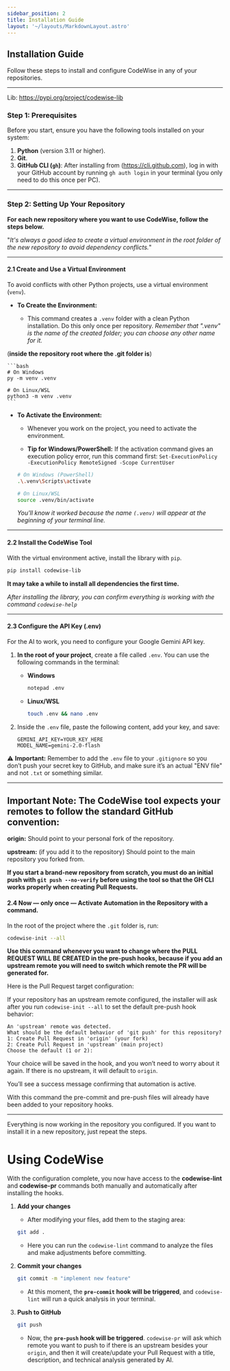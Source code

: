 ```yaml
---
sidebar_position: 2
title: Installation Guide
layout: '~/layouts/MarkdownLayout.astro'
---
```


## Installation Guide 
Follow these steps to install and configure CodeWise in any of your repositories.

---
Lib: https://pypi.org/project/codewise-lib

### Step 1: Prerequisites
Before you start, ensure you have the following tools installed on your system:

1.  **Python** (version 3.11 or higher).
2.  **Git**.
3.  **GitHub CLI (`gh`)**: After installing from (https://cli.github.com), log in with your GitHub account by running `gh auth login` in your terminal (you only need to do this once per PC).
---

### Step 2: Setting Up Your Repository

**For each new repository where you want to use CodeWise, follow the steps below.**
 
"*It's always a good idea to create a virtual environment in the root folder of the new repository to avoid dependency conflicts.*"

---
#### 2.1 Create and Use a Virtual Environment

To avoid conflicts with other Python projects, use a virtual environment (`venv`).

* **To Create the Environment:**

    * This command creates a `.venv` folder with a clean Python installation. Do this only once per repository.
    *Remember that ".venv" is the name of the created folder; you can choose any other name for it.*
 

(**inside the repository root where the .git folder is**)

    ```bash
    # On Windows
    py -m venv .venv
    
    # On Linux/WSL
    python3 -m venv .venv
    ```

* **To Activate the Environment:**

    * Whenever you work on the project, you need to activate the environment.

    * **Tip for Windows/PowerShell:** If the activation command gives an execution policy error, run this command first: `Set-ExecutionPolicy -ExecutionPolicy RemoteSigned -Scope CurrentUser`

    ```bash
    # On Windows (PowerShell)
    .\.venv\Scripts\activate
    
    # On Linux/WSL
    source .venv/bin/activate
    ```
    *You'll know it worked because the name `(.venv)` will appear at the beginning of your terminal line.*
---
#### 2.2 Install the CodeWise Tool
With the virtual environment active, install the library with `pip`.

```bash
pip install codewise-lib
```
**It may take a while to install all dependencies the first time.**

*After installing the library, you can confirm everything is working with the command `codewise-help`*

---

#### 2.3 Configure the API Key (.env)
For the AI to work, you need to configure your Google Gemini API key.

1. **In the root of your project**, create a file called `.env`. You can use the following commands in the terminal:

    * **Windows**
        ```bash
        notepad .env
        ```
    * **Linux/WSL**
        ```bash
        touch .env && nano .env
        ```

2. Inside the `.env` file, paste the following content, add your key, and save:
    ```
    GEMINI_API_KEY=YOUR_KEY_HERE
    MODEL_NAME=gemini-2.0-flash
    ```
⚠️ **Important:** Remember to add the `.env` file to your `.gitignore` so you don’t push your secret key to GitHub, and make sure it’s an actual "ENV file" and not `.txt` or something similar.

---

## Important Note: The CodeWise tool expects your remotes to follow the standard GitHub convention:

**origin:** Should point to your personal fork of the repository.

**upstream:** (if you add it to the repository) Should point to the main repository you forked from.

**If you start a brand-new repository from scratch, you must do an initial push with `git push --no-verify` before using the tool so that the GH CLI works properly when creating Pull Requests.**

#### 2.4 Now — only once — Activate Automation in the Repository with a command.
In the root of the project where the `.git` folder is, run:

```bash
codewise-init --all
```
**Use this command whenever you want to change where the PULL REQUEST WILL BE CREATED in the pre-push hooks, because if you add an upstream remote you will need to switch which remote the PR will be generated for.**

Here is the Pull Request target configuration:

If your repository has an upstream remote configured, the installer will ask after you run `codewise-init --all` to set the default pre-push hook behavior:

```
An 'upstream' remote was detected.
What should be the default behavior of 'git push' for this repository?
1: Create Pull Request in 'origin' (your fork)
2: Create Pull Request in 'upstream' (main project)
Choose the default (1 or 2):
```

Your choice will be saved in the hook, and you won’t need to worry about it again. If there is no upstream, it will default to `origin`.

You’ll see a success message confirming that automation is active.

With this command the pre-commit and pre-push files will already have been added to your repository hooks.

---

Everything is now working in the repository you configured.
If you want to install it in a new repository, just repeat the steps.

# Using CodeWise
With the configuration complete, you now have access to the **codewise-lint** and **codewise-pr** commands both manually and automatically after installing the hooks.

1. **Add your changes**

    * After modifying your files, add them to the staging area:
    ```bash
    git add .
    ```
    * Here you can run the `codewise-lint` command to analyze the files and make adjustments before committing.

2. **Commit your changes**
    ```bash
    git commit -m "implement new feature"
    ```
    * At this moment, the **`pre-commit` hook will be triggered**, and `codewise-lint` will run a quick analysis in your terminal.

3. **Push to GitHub**
    ```bash
    git push
    ```
    * Now, the **`pre-push` hook will be triggered**. `codewise-pr` will ask which remote you want to push to if there is an upstream besides your `origin`, and then it will create/update your Pull Request with a title, description, and technical analysis generated by AI.


